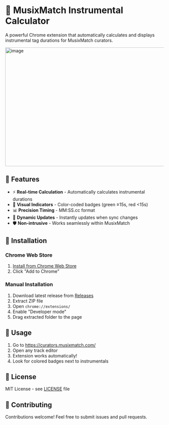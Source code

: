# 🎵 MusixMatch Instrumental Calculator

A powerful Chrome extension that automatically calculates and displays instrumental tag durations for MusixMatch curators.

<img width="932" height="377" alt="image" src="https://github.com/user-attachments/assets/5e4e99a4-1079-4efb-862a-a0cd793b6462" />

## 🚀 Features

- ⚡ **Real-time Calculation** - Automatically calculates instrumental durations
- 🎯 **Visual Indicators** - Color-coded badges (green ≥15s, red <15s)
- 📊 **Precision Timing** - MM:SS.cc format
- 🔄 **Dynamic Updates** - Instantly updates when sync changes
- 🛡️ **Non-intrusive** - Works seamlessly within MusixMatch

## 🔧 Installation

### Chrome Web Store
1. [Install from Chrome Web Store](LINK_FUTURO)
2. Click "Add to Chrome"

### Manual Installation
1. Download latest release from [Releases]()
2. Extract ZIP file
3. Open `chrome://extensions/`
4. Enable "Developer mode"
5. Drag extracted folder to the page

## 🎯 Usage

1. Go to https://curators.musixmatch.com/
2. Open any track editor
3. Extension works automatically!
4. Look for colored badges next to instrumentals

## 📄 License

MIT License - see [LICENSE](LICENSE) file

## 🤝 Contributing

Contributions welcome! Feel free to submit issues and pull requests.
